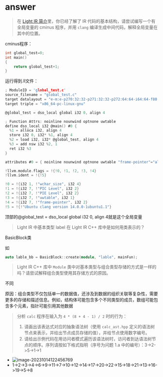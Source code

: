 # answer

> 在 [Light IR 简介](https://ustc-compiler-principles.github.io/2023/common/LightIR/)里，你已经了解了 IR 代码的基本结构，请尝试编写一个有全局变量的 cminus 程序，并用 `clang` 编译生成中间代码，解释全局变量在其中的位置。

cminus程序：

```c
int global_test=0;
int main()
{
    return global_test+1;
}
```

运行得到.ll文件：

```c
; ModuleID = 'global_test.c'
source_filename = "global_test.c"
target datalayout = "e-m:e-p270:32:32-p271:32:32-p272:64:64-i64:64-f80:128-n8:16:32:64-S128"
target triple = "x86_64-pc-linux-gnu"

@global_test = dso_local global i32 0, align 4

; Function Attrs: noinline nounwind optnone uwtable
define dso_local i32 @main() #0 {
  %1 = alloca i32, align 4
  store i32 0, i32* %1, align 4
  %2 = load i32, i32* @global_test, align 4
  %3 = add nsw i32 %2, 1
  ret i32 %3
}

attributes #0 = { noinline nounwind optnone uwtable "frame-pointer"="all" "min-legal-vector-width"="0" "no-trapping-math"="true" "stack-protector-buffer-size"="8" "target-cpu"="x86-64" "target-features"="+cx8,+fxsr,+mmx,+sse,+sse2,+x87" "tune-cpu"="generic" }

!llvm.module.flags = !{!0, !1, !2, !3, !4}
!llvm.ident = !{!5}

!0 = !{i32 1, !"wchar_size", i32 4}
!1 = !{i32 7, !"PIC Level", i32 2}
!2 = !{i32 7, !"PIE Level", i32 2}
!3 = !{i32 7, !"uwtable", i32 1}
!4 = !{i32 7, !"frame-pointer", i32 2}
!5 = !{!"Ubuntu clang version 14.0.0-1ubuntu1.1"}

```

顶部的@global_test = dso_local global i32 0, align 4就是这个全局变量





> Light IR 中基本类型 label 在 Light IR C++ 库中是如何用类表示的？

BasicBlock类

如

```c++
auto lable_bb = BasicBlock::create(module, "lable", mainFun);
```



> Light IR C++ 库中 `Module` 类中对基本类型与组合类型存储的方式是一样的吗？请尝试解释组合类型使用其存储方式的原因。

不同

原因：组合类型不仅包括单一的数据值，还涉及到数据的组织关联等复杂性，需要更多的存储和描述信息。例如，结构体可能包含多个不同类型的成员，数组可能包含多个元素，指针可能引用其他数据





> 分析 `calc` 程序在输入为 `4 * (8 + 4 - 1) / 2` 时的行为：
>
> 1. 请画出该表达式对应的抽象语法树（使用 `calc_ast.hpp` 定义的语法树节点来表示，并给出节点成员存储的值），并给节点使用数字编号。
> 2. 请给出示例代码在用访问者模式遍历该语法树时，访问者到达语法树节点的顺序。序列请按如下格式指明（序号为问题 1.a 中的编号）：3->2->5->1->1

- ![image-20231014122456769](C:\Users\Nutrition\AppData\Roaming\Typora\typora-user-images\image-20231014122456769.png)
- 1->2->3->4->6->9->11->7->10->12->14->17->20->22->15->18->21->13->16->19->5->8
